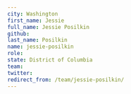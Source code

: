 ```yaml
---
city: Washington
first_name: Jessie
full_name: Jessie Posilkin
github: 
last_name: Posilkin
name: jessie-posilkin
role: 
state: District of Columbia
team: 
twitter: 
redirect_from: /team/jessie-posilkin/
---
```

